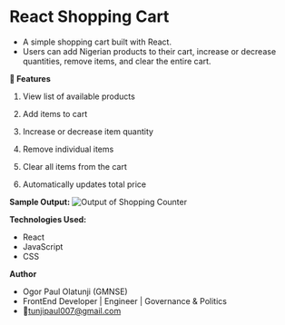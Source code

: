 # React Shopping Cart

- A simple shopping cart built with React.
- Users can add Nigerian products to their cart, increase or decrease quantities, remove items, and clear the entire cart.

**🚀 Features**

1. View list of available products

2. Add items to cart

3. Increase or decrease item quantity

4. Remove individual items

5. Clear all items from the cart

6. Automatically updates total price

**Sample Output:**
![Output of Shopping Counter]()

**Technologies Used:**

- React
- JavaScript
- CSS

**Author**

- Ogor Paul Olatunji (GMNSE)
- FrontEnd Developer | Engineer | Governance & Politics
- 📧tunjipaul007@gmail.com
